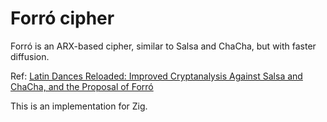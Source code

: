 # Forró cipher

Forró is an ARX-based cipher, similar to Salsa and ChaCha, but with faster diffusion.

Ref: [Latin Dances Reloaded: Improved Cryptanalysis Against Salsa and ChaCha, and the Proposal of Forró](https://link.springer.com/chapter/10.1007/978-3-031-22963-3_9)

This is an implementation for Zig.
